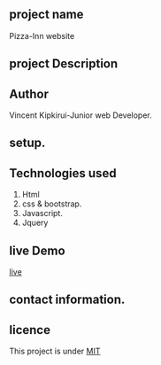 ## project name
Pizza-Inn website

## project Description

## Author
Vincent Kipkirui-Junior web Developer.
## setup.


 ## Technologies used
 1. Html
 2. css & bootstrap.
 3. Javascript.
 4. Jquery
 ## live Demo 
 [live](https://jepkess.github.io/Pizza-camp/)
 


 ## contact information.

 ## licence
 This project is under [MIT](LICENCE.md)
